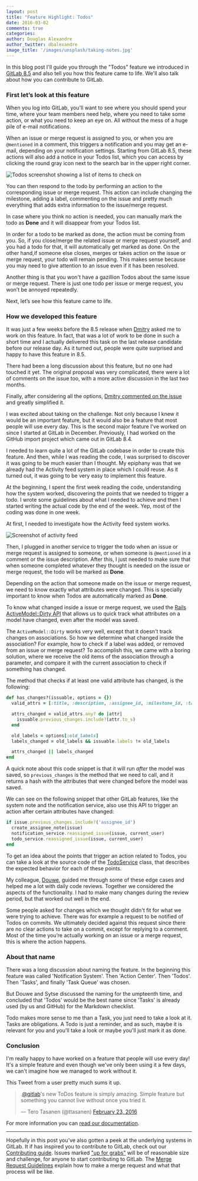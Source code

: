 ```yaml
---
layout: post
title: "Feature Highlight: Todos"
date: 2016-03-02
comments: true
categories:
author: Douglas Alexandre
author_twitter: dbalexandre
image_title: '/images/unsplash/taking-notes.jpg'
---
```


In this blog post I'll guide you through the "Todos" feature we introduced in
[GitLab 8.5](https://about.gitlab.com/2016/02/22/gitlab-8-5-released/)
and also tell you how this feature came to life.
We'll also talk about how you can contribute to GitLab.

<!-- more -->

### First let’s look at this feature

When you log into GitLab, you'll want to see where you should spend your time,
where your team members need help, where you need to take some action, or what
you need to keep an eye on. All without the mess of a huge pile of e-mail
notifications.

When an issue or merge request is assigned to you, or when you are `@mentioned`
in a comment, this triggers a notification and you may get an e-mail, depending
on your notification settings. Starting from GitLab 8.5, these actions will
also add a notice in your Todos list, which you can access by clicking the
round gray icon next to the search bar in the upper right corner.

![Todos screenshot showing a list of items to check on](/images/blogimages/todos-screenshot.jpg)

You can then respond to the todo by performing an action to the corresponding
issue or merge request. This action can include changing the milestone, adding
a label, commenting on the issue and pretty much everything that adds extra
information to the issue/merge request.

In case where you think no action is needed, you can manually mark the todo as
**Done** and it will disappear from your Todos list.

In order for a todo to be marked as done, the action must be coming from you.
So, if you close/merge the related issue or merge request yourself, and you had
a todo for that, it will automatically get marked as done. On the other hand,if
someone else closes, merges or takes action on the issue or merge request, your
todo will remain pending. This makes sense because you may need to give
attention to an issue even if it has been resolved.

Another thing is that you won't have a gazillion Todos about the same issue or
merge request. There is just one todo per issue or merge request, you won’t be
annoyed repeatedly.

Next, let’s see how this feature came to life.

### How we developed this feature

It was just a few weeks before the 8.5 release when
[Dmitry](https://twitter.com/dzaporozhets) asked me to work on this feature.
In fact, that was a lot of work to be done in such a short time and I actually
delivered this task on the last release candidate before our release day.
As it turned out, people were quite surprised and happy to have this feature in
8.5.

There had been a long discussion about this feature, but no one had touched it
yet. The original proposal was very complicated, there were a lot of comments
on the issue too, with a more active discussion in the last two months.

Finally, after considering all the options,
[Dmitry commented on the issue][comment] and greatly simplified it.

I was excited about taking on the challenge. Not only because I knew it would
be an important feature, but it would also be a feature that most people will
use every day. This is the second major feature I've worked on since I started
at GitLab in December. Previously, I had worked on the GitHub import project
which came out in GitLab 8.4.

I needed to learn quite a lot of the GitLab codebase in order to create this
feature. And then, while I was reading the code, I was surprised to discover it
was going to be much easier than I thought. My epiphany was that we already had
the Activity feed system in place which I could reuse. As it turned out, it was
going to be very easy to implement this feature.

At the beginning, I spent the first week reading the code, understanding how
the system worked, discovering the points that we needed to trigger a todo. I
wrote some guidelines about what I needed to achieve and then I started writing
the actual code by the end of the week. Yep, most of the coding was done in one
week.

At first, I needed to investigate how the Activity feed system works.

![Screenshot of activity feed](/images/blogimages/activity-feed-screenshot.jpg)

Then, I plugged in another service to trigger the todo when an issue or merge
request is assigned to someone, or when someone is `@mentioned` in a comment or
the issue description. After this, I just needed to make sure that when someone
completed whatever they thought is needed on the issue or merge request, the
todo will be marked as **Done**.

Depending on the action that someone made on the issue or merge request, we
need to know exactly what attributes were changed. This is specially important
to know when Todos are automatically marked as **Done**.

To know what changed inside a issue or merge request, we used the
[Rails ActiveModel::Dirty API][dirty] that allows us to quick track what
attributes on a model have changed, even after the model was saved.

The `ActiveModel::Dirty` works very well, except that it doesn't track changes
on associations. So how we determine what changed inside the association? For
example, how to check if a label was added, or removed from an issue or merge
request? To accomplish this, we came with a boring solution, where we receive
the old items of the association through a parameter, and compare it with
the current association to check if something has changed.

The method that checks if at least one valid attribute has changed, is the
following:

```ruby
def has_changes?(issuable, options = {})
  valid_attrs = [:title, :description, :assignee_id, :milestone_id, :target_branch]

  attrs_changed = valid_attrs.any? do |attr|
    issuable.previous_changes.include?(attr.to_s)
  end

  old_labels = options[:old_labels]
  labels_changed = old_labels && issuable.labels != old_labels

  attrs_changed || labels_changed
end
```

A quick note about this code snippet is that it will run _after_ the model was
saved, so `previous_changes` is the method that we need to call, and it returns
a hash with the attributes that were changed before the model was saved.

We can see on the following snippet that other GitLab features, like
the system note and the notification service, also use this API to trigger an
action after certain attributes have changed:

```ruby
if issue.previous_changes.include?('assignee_id')
  create_assignee_note(issue)
  notification_service.reassigned_issue(issue, current_user)
  todo_service.reassigned_issue(issue, current_user)
end
```

To get an idea about the points that trigger an action related to Todos,
you can take a look at the source code of the [TodoService] class, that
describes the expected behavior for each of these points.

My colleague, [Douwe](https://twitter.com/DouweM), guided me through some of
these edge cases and helped me a lot with daily code reviews. Together we
considered the aspects of the functionality. I had to make many changes during
the review period, but that worked out well in the end.

Some people asked for changes which we thought didn't fit for what we were
trying to achieve. There was for example a request to be notified of Todos on
commits. We ultimately decided against this request since there are no clear
actions to take on a commit, except for replying to a comment. Most of the time
you’re actually working on an issue or a merge request, this is where the action
happens.

### About that name

There was a long discussion about naming the feature. In the beginning this
feature was called 'Notification System'. Then 'Action Center'. Then 'Todos'.
Then 'Tasks', and finally 'Task Queue' was chosen.

But Douwe and Sytse discussed the naming for the umpteenth time, and concluded
that 'Todos' would be the best name since 'Tasks' is already used (by us and
GitHub) for the Markdown checklist.

Todo makes more sense to me than a Task, you just need to take a look at it.
Tasks are obligations. A Todo is just a reminder, and as such, maybe it is
relevant for you and you'll take a look or maybe you'll just mark it as done.

### Conclusion

I'm really happy to have worked on a feature that people will use every day!
It's a simple feature and even though we've only been using it a few days,
we can't imagine how we managed to work without it.

This Tweet from a user pretty much sums it up.

<blockquote class="twitter-tweet" data-lang="en"><p lang="en" dir="ltr">.<a href="https://twitter.com/gitlab">@gitlab</a>&#39;s new ToDos feature is simply amazing. Simple feature but something you cannot live without once you tried it.</p>&mdash; Tero Tasanen (@ttasanen) <a href="https://twitter.com/ttasanen/status/702249244950974464">February 23, 2016</a></blockquote>
<script async src="//platform.twitter.com/widgets.js" charset="utf-8"></script>

For more information you can [read our documentation][doc].

---

Hopefully in this post you've also gotten a peek at the underlying systems in GitLab.
It if has inspired you to contribute to GitLab, check out our [Contributing guide][contributing].
Issues marked ["up for grabs"][up for grabs] will be of reasonable size and
challenge, for anyone to start contributing to GitLab.
The [Merge Request Guidelines][merge request] explain how to make a merge request
and what that process will be like.

[contributing]: https://gitlab.com/gitlab-org/gitlab-ce/blob/master/CONTRIBUTING.md
[up for grabs]: https://gitlab.com/gitlab-org/gitlab-ce/blob/master/CONTRIBUTING.md#i-want-to-contribute
[merge request]: https://gitlab.com/gitlab-org/gitlab-ce/blob/master/CONTRIBUTING.md#merge-requests
[comment]: https://gitlab.com/gitlab-org/gitlab-ce/issues/2425#note_3116626
[dirty]: http://api.rubyonrails.org/classes/ActiveModel/Dirty.html
[todoservice]: https://gitlab.com/gitlab-org/gitlab-ce/blob/8-5-stable/app/services/todo_service.rb
[doc]: http://doc.gitlab.com/ce/workflow/todos.html
